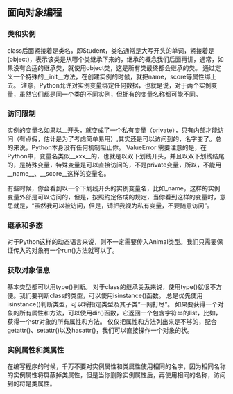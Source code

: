 ## 面向对象编程

### 类和实例

class后面紧接着是类名，即Student，类名通常是大写开头的单词，紧接着是(object)，表示该类是从哪个类继承下来的，继承的概念我们后面再讲，通常，如果没有合适的继承类，就使用object类，这是所有类最终都会继承的类。
通过定义一个特殊的__init__方法，在创建实例的时候，就把name，score等属性绑上去。
注意，Python允许对实例变量绑定任何数据，也就是说，对于两个实例变量，虽然它们都是同一个类的不同实例，但拥有的变量名称都可能不同。

### 访问限制
实例的变量名如果以__开头，就变成了一个私有变量（private），只有内部才能访问（有点假，估计是为了考虑简单易用）,其实还是可以访问到的，名字变了。总的来说，Python本身没有任何机制阻止你。
ValueError
需要注意的是，在Python中，变量名类似__xxx__的，也就是以双下划线开头，并且以双下划线结尾的，是特殊变量，特殊变量是可以直接访问的，不是private变量，所以，不能用__name__、__score__这样的变量名。

有些时候，你会看到以一个下划线开头的实例变量名，比如_name，这样的实例变量外部是可以访问的，但是，按照约定俗成的规定，当你看到这样的变量时，意思就是，“虽然我可以被访问，但是，请把我视为私有变量，不要随意访问”。

### 继承和多态
对于Python这样的动态语言来说，则不一定需要传入Animal类型。我们只需要保证传入的对象有一个run()方法就可以了。

### 获取对象信息
基本类型都可以用type()判断。
对于class的继承关系来说，使用type()就很不方便。我们要判断class的类型，可以使用isinstance()函数。
总是优先使用isinstance()判断类型，可以将指定类型及其子类“一网打尽”。
如果要获得一个对象的所有属性和方法，可以使用dir()函数，它返回一个包含字符串的list，比如，获得一个str对象的所有属性和方法。
仅仅把属性和方法列出来是不够的，配合getattr()、setattr()以及hasattr()，我们可以直接操作一个对象的状。

### 实例属性和类属性
在编写程序的时候，千万不要对实例属性和类属性使用相同的名字，因为相同名称的实例属性将屏蔽掉类属性，但是当你删除实例属性后，再使用相同的名称，访问到的将是类属性。

